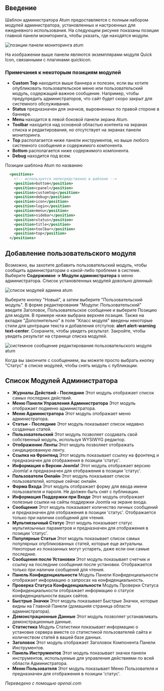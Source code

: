 <!-- Filename: J4.x:Administrator_Modules / Display title: Модули администратора  -->

## Введение

Шаблон администратора Atum предоставляется с полным набором модулей администратора, установленных и настроенных для ежедневного использования. На следующем рисунке показаны позиции главной панели мониторинга, чтобы указать, где находятся модули.

![позиции панели мониторинга atum](../../../en/images/modules/atum-template-positions.png)

На изображении выше панели являются экземплярами модуля Quick Icon, связанными с плагинами quickicon.

### Примечания к некоторым позициям модулей

- **Custom Top** находится выше баннера и полезен, если вы хотите
  опубликовать пользовательское меню или пользовательский модуль, содержащий важное
  сообщение. Например, чтобы предупредить администраторов, что сайт будет скоро
  закрыт для системного обслуживания.
- **Status** предназначен для значков, выровненных по правой стороне в баннере.
- **Menu** находится в левой боковой панели экрана Atum.
- **Toolbar** находится над основной областью контента на экранах списка и редактирования,
  но отсутствует на экранах панели мониторинга.
- **Top** располагается ниже панели инструментов, но выше любого системного сообщения и
  содержимого компонента.
- **Bottom** располагается ниже содержимого компонента.
- **Debug** находится под всем.

Позиции шаблона Atum по названию

```xml
  <positions>
    <!-- используется непосредственно в шаблоне -->
    <position>bottom</position>
    <position>cpanel</position>
    <position>customtop</position>
    <position>debug</position>
    <position>icon</position>
    <position>login</position>
    <position>menu</position>
    <position>sidebar</position>
    <position>status</position>
    <position>title</position>
    <position>toolbar</position>
    <position>top</position>
  </positions>
```

## Добавление пользовательского модуля

Возможно, вы захотите добавить пользовательский модуль, чтобы сообщить администраторам о какой-либо проблеме в системе. Выберите **Содержимое → Модули администратора** в меню администратора. Список установленных модулей довольно длинный:

![список модулей админа atum](../../../en/images/modules/atum-admin-modules-list.png)

Выберите кнопку "Новый", а затем выберите "Пользовательский модуль". В форме редактирования "Модули: Пользовательский" введите Заголовок, Пользовательское сообщение и выберите Позицию для модуля. В примере ниже выбрана верхняя позиция. Также на вкладке "Дополнительно" в поле "Класс модуля" введены некоторые стили для центрации текста и добавления отступов: **alert alert-warning text-center**. Сохраните, чтобы увидеть результат. Закройте, чтобы увидеть результат на странице списка модулей.

![системное сообщение редактирования пользовательского модуля atum](../../../en/images/modules/atum-admin-module-system-message.png)

Когда вы закончите с сообщением, вы можете просто выбрать кнопку "Статус" в списке модулей, чтобы снять модуль с публикации.

## Список Модулей Администратора

- **Журналы Действий - Последние** Этот модуль отображает список самых последних действий.
- **Меню Панели Управления Администратора** Этот модуль отображает подменю администратора.
- **Меню Администратора** Этот модуль отображает меню администратора.
- **Статьи - Последние** Этот модуль показывает список недавно созданных статей.
- **Пользовательский** Этот модуль позволяет создавать свой собственный модуль, используя WYSIWYG редактор.
- **Отображение Ленты** Этот модуль позволяет отображать синдицированную ленту.
- **Ссылка на Фронтенд** Этот модуль показывает ссылку на фронтенд и предназначен для отображения в позиции 'статус'.
- **Информация о Версии Joomla!** Этот модуль отображает версию Joomla! и предназначен для отображения в позиции 'статус'.
- **Пользователи Онлайн** Этот модуль показывает список пользователей, которые сейчас онлайн.
- **Форма Входа** Этот модуль отображает форму для ввода имени пользователя и пароля. Не должен быть снят с публикации.
- **Информация Поддержки при Входе** Этот модуль отображает полезные ссылки на сайты поддержки Joomla на экране входа.
- **Сообщения** Этот модуль показывает количество личных сообщений и предназначен для отображения в позиции 'статус'. Отображается только при наличии сообщений для чтения.
- **Мультиязычный Статус** Этот модуль показывает статус мультиязычных параметров и предназначен для отображения в позиции 'статус'.
- **Популярные Статьи** Этот модуль показывает список самых популярных опубликованных статей, которые еще актуальны. Некоторые из показанных могут устареть, даже если они самые последние.
- **Сообщения после Установки** Этот модуль показывает счетчик и ссылку на последние сообщения после установки. Отображается только при наличии сообщений для чтения.
- **Панель Конфиденциальности** Модуль Панели Конфиденциальности отображает информацию о запросах на конфиденциальность.
- **Проверка Статуса Конфиденциальности** Модуль Проверки Статуса Конфиденциальности отображает информацию о статусе конфиденциальности ваших сайтов.
- **Быстрые Значки** Этот модуль показывает Быстрые Значки, которые видны на Главной Панели (домашняя страница области администратора).
- **Демонстрационные Данные** Этот модуль позволяет устанавливать демонстрационные данные.
- **Статистика** Модуль Статистики показывает информацию о установке сервера вместе со статистикой пользователей сайта и количеством статей в вашей базе данных.
- **Заголовок** Этот модуль отображает Заголовок Компонента Панели Инструментов.
- **Панель Инструментов** Этот модуль показывает значки панели инструментов, используемые для управления действиями по всей области Администратора.
- **Меню Пользователя** Этот модуль показывает Меню Пользователя и предназначен для отображения в позиции 'статус'.

*Переведено с помощью openai.com*

